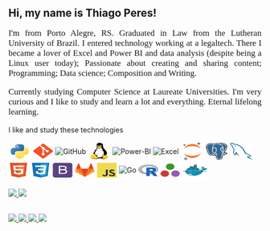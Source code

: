<h2><b>Hi, my name is Thiago Peres!</b></h2>
<p style="text-align: justify; font-family: Georgia, 'Times New Roman', Times, serif; font-size: 17px;">
    I'm from Porto Alegre, RS. Graduated in Law from the Lutheran University of Brazil. 
    I entered technology working at a legaltech. There I became a lover of Excel and 
    Power BI and data analysis (despite being a Linux user today); Passionate about 
    creating and sharing content; Programming; Data science; Composition and Writing.
</p>
<p style="text-align: justify; font-family: Georgia, 'Times New Roman', Times, serif; font-size: 17px;">
Currently studying Computer Science at Laureate Universities. I'm very curious 
and I like to study and learn a lot and everything. Eternal lifelong learning.
</p>
I like and study these technologies
<div style="display: inline_block"><br>
    <img align="center" alt="Python" height="35" width="45" src="https://raw.githubusercontent.com/devicons/devicon/master/icons/python/python-original.svg">
    <img align="center" alt="Git" height="30" width="40" src="https://raw.githubusercontent.com/devicons/devicon/master/icons/git/git-original.svg">
    <img align="center" alt="GitHub" height="37" width="37" src="https://img.icons8.com/fluency/48/000000/github.png">
    <img align="center" alt="Linux" height="35" width="45" src="https://raw.githubusercontent.com/devicons/devicon/master/icons/linux/linux-original.svg">
    <img align="center" alt="Power-BI" height="30" width="40" src="https://github.com/marclelijveld/Power-BI-Icons/blob/main/SVG/PowerBI.svg">
    <img align="center" alt="Excel" height="35" width="35" src="https://img.icons8.com/color/48/000000/microsoft-excel-2019--v1.png">
    <img align="center" alt="Jupyter" height="35" width="45" src="https://raw.githubusercontent.com/devicons/devicon/master/icons/jupyter/jupyter-original.svg">
    <img align="center" alt="PSQL" height="35" width="45" src="https://raw.githubusercontent.com/devicons/devicon/master/icons/postgresql/postgresql-original.svg">
    <img align="center" alt="MySQL" height="35" width="45" src="https://raw.githubusercontent.com/devicons/devicon/master/icons/mysql/mysql-original.svg">
    <img align="center" alt="HTML" height="30" width="40" src="https://raw.githubusercontent.com/devicons/devicon/master/icons/html5/html5-original.svg">
    <img align="center" alt="CSS" height="30" width="40" src="https://raw.githubusercontent.com/devicons/devicon/master/icons/css3/css3-original.svg">
    <img align="center" alt="Bootstrap" height="30" width="40" src="https://raw.githubusercontent.com/devicons/devicon/master/icons/bootstrap/bootstrap-plain.svg">
    <img align="center" alt="GitLab" height="30" width="40" src="https://raw.githubusercontent.com/devicons/devicon/master/icons/gitlab/gitlab-original.svg">
    <img align="center" alt="JS" height="30" width="40" src="https://raw.githubusercontent.com/devicons/devicon/master/icons/javascript/javascript-original.svg">
    <img align="center" alt="Go" height="30" width="37" src="https://img.icons8.com/color/48/000000/golang.png">
    <img align="center" alt="R" height="30" width="40" src="https://raw.githubusercontent.com/devicons/devicon/master/icons/r/r-original.svg">
    <img align="center" alt="Julia" height="30" width="40" src="https://raw.githubusercontent.com/devicons/devicon/master/icons/julia/julia-original.svg">
    <img align="center" alt="Docker" height="40" width="50" src="https://raw.githubusercontent.com/devicons/devicon/master/icons/docker/docker-original.svg">
</div>
<br>
<div>
    <a href="https://github.com/thiagoperess">
    <img height="180em" src="https://github-readme-stats.vercel.app/api?username=thiagoperess&show_icons=true&theme=dark&include_all_commits=false&count_private=true"/>
    <img height="180em" src="https://github-readme-stats.vercel.app/api/top-langs/?username=thiagoperess&layout=compact&langs_count=9&theme=dark"/>
</div>
<br>
<div>
<p class="left">
<a href="https://www.linkedin.com/in/thiagoperess/" alt="Linkedin">
    <img src="https://img.shields.io/badge/-Linkedin-045FB4?style=for-the-badge&logo=Linkedin&logoColor=white&link=https://www.linkedin.com/in/thiagoperess/"/>
</a>

<a href="https://www.instagram.com/thiagoperes.py/" alt="Instagram">
    <img src="https://img.shields.io/badge/-Instagram-DF0174?style=for-the-badge&logo=instagram&logoColor=white&link=https://www.instagram.com/thiagoperes.py/"/
</a>

<a href="https://thiagoperess.medium.com/" alt="Medium">
    <img src="https://img.shields.io/badge/-Medium-000000?style=for-the-badge&logo=medium&logoColor=white&link=https://https://thiagoperess.medium.com/"/>
</a>

<a href="https://twitter.com/othiagoperess" alt="Twitter">
    <img src="https://img.shields.io/badge/-Twitter-58ACFA?style=for-the-badge&logo=twitter&logoColor=white&link=https://https://twitter.com/othiagoperess"/>
</a>
</p> 
</div>
